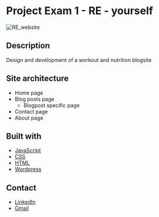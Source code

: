 # Project Exam 1 - RE - yourself

![RE_website](https://user-images.githubusercontent.com/77275966/193541644-65d31b29-33a4-4a2d-a2e5-052ff99e11ca.PNG)

## Description
Design and development of a workout and nutrition blogsite

## Site architecture
- Home page
- Blog posts page
  - Blogpost specific page
- Contact page
- About page

## Built with

- [JavaScript](https://javascript.com)
- [CSS](https://no.wikipedia.org/wiki/Cascading_Style_Sheets)
- [HTML](https://no.wikipedia.org/wiki/Cascading_Style_Sheets)
- [Wordpress](https://wordpress.com)

## Contact
- [LinkedIn](https://www.linkedin.com/in/pia-sundsby-4a14992/)
- [Gmail](mailto:piasundsby@gmail.com)
